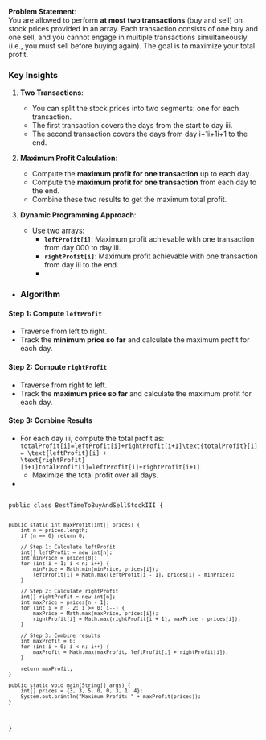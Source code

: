 **Problem Statement**:  
You are allowed to perform **at most two transactions** (buy and sell) on stock prices provided in an array. Each transaction consists of one buy and one sell, and you cannot engage in multiple transactions simultaneously (i.e., you must sell before buying again). The goal is to maximize your total profit.


### **Key Insights**

1. **Two Transactions**:
    
    - You can split the stock prices into two segments: one for each transaction.
    - The first transaction covers the days from the start to day iii.
    - The second transaction covers the days from day i+1i+1i+1 to the end.
2. **Maximum Profit Calculation**:
    
    - Compute the **maximum profit for one transaction** up to each day.
    - Compute the **maximum profit for one transaction** from each day to the end.
    - Combine these two results to get the maximum total profit.
3. **Dynamic Programming Approach**:
    
    - Use two arrays:
        - **`leftProfit[i]`**: Maximum profit achievable with one transaction from day 000 to day iii.
        - **`rightProfit[i]`**: Maximum profit achievable with one transaction from day iii to the end.
        - 
- ### **Algorithm**

#### **Step 1: Compute `leftProfit`**

- Traverse from left to right.
- Track the **minimum price so far** and calculate the maximum profit for each day.

#### **Step 2: Compute `rightProfit`**

- Traverse from right to left.
- Track the **maximum price so far** and calculate the maximum profit for each day.

#### **Step 3: Combine Results**

- For each day iii, compute the total profit as: <code>totalProfit[i]=leftProfit[i]+rightProfit[i+1]\text{totalProfit}[i] = \text{leftProfit}[i] + \text{rightProfit}[i+1]totalProfit[i]=leftProfit[i]+rightProfit[i+1] </code>
    - Maximize the total profit over all days.
-
<code>
public class BestTimeToBuyAndSellStockIII {

    public static int maxProfit(int[] prices) {
        int n = prices.length;
        if (n == 0) return 0;

        // Step 1: Calculate leftProfit
        int[] leftProfit = new int[n];
        int minPrice = prices[0];
        for (int i = 1; i < n; i++) {
            minPrice = Math.min(minPrice, prices[i]);
            leftProfit[i] = Math.max(leftProfit[i - 1], prices[i] - minPrice);
        }

        // Step 2: Calculate rightProfit
        int[] rightProfit = new int[n];
        int maxPrice = prices[n - 1];
        for (int i = n - 2; i >= 0; i--) {
            maxPrice = Math.max(maxPrice, prices[i]);
            rightProfit[i] = Math.max(rightProfit[i + 1], maxPrice - prices[i]);
        }

        // Step 3: Combine results
        int maxProfit = 0;
        for (int i = 0; i < n; i++) {
            maxProfit = Math.max(maxProfit, leftProfit[i] + rightProfit[i]);
        }

        return maxProfit;
    }

    public static void main(String[] args) {
        int[] prices = {3, 3, 5, 0, 0, 3, 1, 4};
        System.out.println("Maximum Profit: " + maxProfit(prices));
    }
}
</code>

